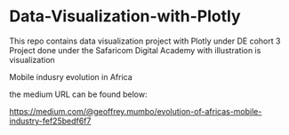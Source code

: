 # Data-Visualization-with-Plotly
This repo contains data visualization project with Plotly under DE cohort 3
Project done under the Safaricom Digital Academy with illustration is visualization 


Mobile indusry evolution in Africa

the medium URL can be found below:

https://medium.com/@geoffrey.mumbo/evolution-of-africas-mobile-industry-fef25bedf6f7
